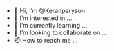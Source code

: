 - 👋 Hi, I’m @Keranparyson
- 👀 I’m interested in ...
- 🌱 I’m currently learning ...
- 💞️ I’m looking to collaborate on ...
- 📫 How to reach me ...

<!---
Keranparyson/Keranparyson is a ✨ special ✨ repository because its `README.md` (this file) appears on your GitHub profile.
You can click the Preview link to take a look at your changes.
--->
